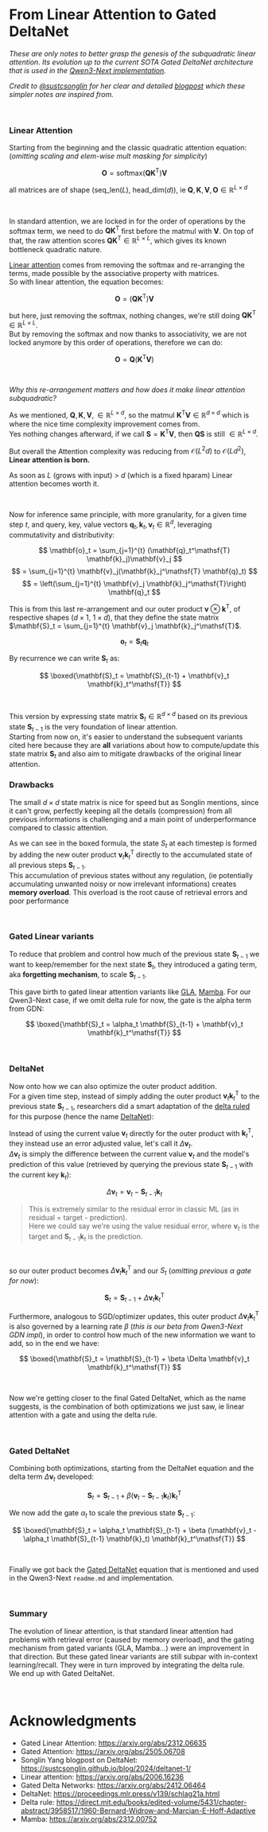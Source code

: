 # From Linear Attention to Gated DeltaNet

*These are only notes to better grasp the genesis of the subquadratic linear attention. Its evolution up to the current
SOTA Gated DeltaNet architecture that is used in the [Qwen3-Next
implementation](https://github.com/casinca/LLM-quest/tree/master/llm_quest/qwen/qwen3_next).*  

*Credit to [@sustcsonglin](https://github.com/sustcsonglin) for her clear and detailed
[blogpost](https://sustcsonglin.github.io/blog/2024/deltanet-1/) which these simpler notes are inspired from.*

&nbsp;

### Linear Attention

Starting from the beginning and the classic quadratic attention equation:  
(*omitting scaling and elem-wise mult masking for simplicity*)

$$
\mathbf{O} = \text{softmax}(\mathbf{Q}\mathbf{K}^\mathsf{T})\mathbf{V}
$$

all matrices are of shape (seq_len($L$), head_dim($d$)), ie 
$\mathbf{Q}, \mathbf{K}, \mathbf{V}, \mathbf{O} \in \mathbb{R}^{L \times d}$

&nbsp;

In standard attention, we are locked in for the order of operations by the softmax term, we need to do 
$\mathbf{Q}\mathbf{K}^\mathsf{T}$ first before the matmul with $\mathbf{V}$. On top of that, the raw attention scores
$\mathbf {Q}\mathbf{K}^\mathsf{T} \in \mathbb{R}^{L \times L}$, which gives its known bottleneck quadratic nature.

[Linear attention](https://arxiv.org/abs/2006.16236) comes from removing the softmax and re-arranging the terms, made possible by the associative property
with matrices.  
So with linear attention, the equation becomes:

$$\mathbf{O} = (\mathbf{Q}\mathbf{K}^\mathsf{T})\mathbf{V}$$

but here, just removing the softmax, nothing changes, we're still doing 
$\mathbf{Q}\mathbf{K}^\mathsf{T} \in\mathbb{R}^{L \times L}$.  
But by removing the softmax and now thanks to associativity, we are not locked anymore by this order of operations,
therefore we can do:

$$\mathbf{O} = \mathbf{Q}(\mathbf{K}^\mathsf{T}\mathbf{V})$$

&nbsp;

*Why this re-arrangement matters and how does it make linear attention subquadratic?*  

As we mentioned, $\mathbf{Q}, \mathbf{K}, \mathbf{V}, \in \mathbb{R}^{L \times d}$, so the matmul
$\mathbf{K}^\mathsf{T}\mathbf{V}\in \mathbb{R}^{d \times d}$ which is where the nice time complexity improvement comes
from.   
Yes nothing changes afterward, if we call $\mathbf{S} = \mathbf{K}^\mathsf{T}\mathbf{V}$, then $\mathbf{Q}\mathbf{S}$
is still $\in \mathbb{R}^{L \times d}$.

But overall the Attention complexity was reducing from $\mathcal{O}(L^2d)$ to $\mathcal{O}(Ld^2)$, **Linear attention is
born.**

As soon as $L$ (grows with input) > $d$ (which is a fixed hparam) Linear attention becomes worth it.  


&nbsp;

Now for inference same principle, with more granularity, for a given time step $t$, and query, key, value vectors 
$\mathbf{q}_t, \mathbf{k}_t, \mathbf{v}_t \in \mathbb{R}^{d}$, leveraging commutativity and distributivity:

$$
\mathbf{o}_t = \sum_{j=1}^{t} (\mathbf{q}_t^\mathsf{T} \mathbf{k}_j)\mathbf{v}_j
$$
$$
= \sum_{j=1}^{t} \mathbf{v}_j(\mathbf{k}_j^\mathsf{T} \mathbf{q}_t)
$$
$$
= \left(\sum_{j=1}^{t} \mathbf{v}_j \mathbf{k}_j^\mathsf{T}\right) \mathbf{q}_t
$$

This is from this last re-arrangement and our outer product $\mathbf{v} \otimes \mathbf{k}^\mathsf{T}$, of respective
shapes (${d \times 1}$, ${1 \times d}$), that they define
the state matrix $`\mathbf{S}_t = \sum_{j=1}^{t} \mathbf{v}_j \mathbf{k}_j^\mathsf{T}`$.  

$$
\mathbf{o}_t = \mathbf{S}_t \mathbf{q}_t
$$


By recurrence we can write $\mathbf{S}_t$ as:

$$
\boxed{\mathbf{S}_t = \mathbf{S}_{t-1} + \mathbf{v}_t \mathbf{k}_t^\mathsf{T}}
$$

&nbsp;

This version by expressing state matrix $`\mathbf{S}_t \in \mathbb{R}^{d \times d}`$ based on its previous state 
$\mathbf{S}_{t-1}$ is the very foundation of linear attention.  
Starting from now on, it's easier to understand the subsequent variants cited here because they are **all** variations
about how to compute/update this state matrix $\mathbf{S}_t$ and also aim to mitigate drawbacks of the original
linear attention.



### Drawbacks

The small $d \times d$ state matrix is nice for speed but as Songlin mentions, since it can't grow, perfectly keeping
all the details (compression) from all previous informations is challenging and a main point of underperformance
compared to classic attention.

As we can see in the boxed formula, the state $S_t$ at each timestep is formed by adding the new outer product 
$`\mathbf{v}_t \mathbf{k}_t^\mathsf{T}`$ directly to the accumulated state of all previous steps $\mathbf{S}_{t-1}$.  
This accumulation of previous states without any regulation, (ie potentially accumulating unwanted
noisy or now irrelevant informations) creates **memory overload**. This overload is the root cause of retrieval
errors and poor performance

&nbsp;

### Gated Linear variants

To reduce that problem and control how much of the previous state $\mathbf{S}_{t-1}$ we want to keep/remember for the
next state $`\mathbf{S}_t`$, they introduced a gating term, aka **forgetting mechanism**, to scale $`\mathbf{S}_{t-1}`$.

This gave birth to gated linear attention variants like [GLA](https://arxiv.org/abs/2312.06635),
[Mamba](https://arxiv.org/abs/2312.00752). For our Qwen3-Next case, if we omit delta rule for now, the gate is the alpha
term from GDN:

$$
\boxed{\mathbf{S}_t = \alpha_t \mathbf{S}_{t-1} + \mathbf{v}_t \mathbf{k}_t^\mathsf{T}}
$$

&nbsp;

### DeltaNet

Now onto how we can also optimize the outer product addition.  
For a given time step, instead of simply adding the outer product $`\mathbf{v}_t \mathbf{k}_t^\mathsf{T}`$ to the
previous state $\mathbf{S}_{t-1}$, researchers did a smart adaptation of the [delta
ruled](https://proceedings.mlr.press/v139/schlag21a.html) for this purpose (hence the name [DeltaNet](https://proceedings.mlr.press/v139/schlag21a.html)):

Instead of using the current value $\mathbf{v}_t$ directly for the outer product with $\mathbf{k}_t^\mathsf{T}$, they
instead use an error adjusted value, let's call it  $\Delta \mathbf{v}_t$.  
$\Delta \mathbf{v}_t$ is simply the difference between the current value $\mathbf{v}_t$ and the model's prediction of
this value (retrieved by querying the previous state $`\mathbf{S}_{t-1}`$ with the current key $\mathbf{k}_t$):

$$
\Delta \mathbf{v}_t = \mathbf{v}_t - \mathbf{S}_{t-1} \mathbf{k}_t
$$

> This is extremely similar to the residual error in classic ML (as in residual = target - prediction).  
> Here we could say we're using the value residual error, where $\mathbf{v}_t$ is the target and 
> $`\mathbf{S}_{t-1} \mathbf{k}_t`$ is the prediction.

&nbsp;

so our outer product becomes $\Delta \mathbf{v}_t \mathbf{k}_t^\mathsf{T}$ and our $S_t$ (*omitting previous $\alpha$
gate for now*):

$$
\mathbf{S}_t = \mathbf{S}_{t-1} + \Delta \mathbf{v}_t \mathbf{k}_t^\mathsf{T}
$$

Furthermore, analogous to SGD/optimizer updates, this outer product $\Delta \mathbf{v}_t \mathbf{k}_t^\mathsf{T}$ is also
governed by a learning rate $\beta$ (*this is our beta from Qwen3-Next GDN impl*), in order to control how much of the
new information we want to add, so in the end we have:

$$
\boxed{\mathbf{S}_t = \mathbf{S}_{t-1} + \beta \Delta \mathbf{v}_t \mathbf{k}_t^\mathsf{T}}
$$

&nbsp;

Now we're getting closer to the final Gated DeltaNet, which as the name suggests, is the combination of both
optimizations we just saw, ie linear attention with a gate and using the delta rule.

&nbsp;

### Gated DeltaNet

Combining both optimizations, starting from the DeltaNet equation and the delta term $\Delta \mathbf{v}_t$ developed:

$$
\mathbf{S}_t = \mathbf{S}_{t-1} + \beta (\mathbf{v}_t - \mathbf{S}_{t-1} \mathbf{k}_t) \mathbf{k}_t^\mathsf{T}
$$

We now add the gate $\alpha_t$ to scale the previous state $\mathbf{S}_{t-1}$:

$$
\boxed{\mathbf{S}_t = \alpha_t \mathbf{S}_{t-1} + \beta (\mathbf{v}_t -  \alpha_t \mathbf{S}_{t-1} \mathbf{k}_t)
\mathbf{k}_t^\mathsf{T}}
$$

&nbsp;

Finally we got back the [Gated DeltaNet](https://arxiv.org/abs/2412.06464) equation that is mentioned and used in the
Qwen3-Next `readme.md` and implementation.

&nbsp;

### Summary

The evolution of linear attention, is that standard linear attention had problems with retrieval error (caused by memory
overload), and the gating mechanism from gated variants (GLA, Mamba...) were an improvement in that direction. But these
gated linear variants are still subpar with in-context learning/recall. They were in turn improved by integrating the
delta rule.  
We end up with Gated DeltaNet.


&nbsp;

# Acknowledgments

- Gated Linear Attention: https://arxiv.org/abs/2312.06635
- Gated Attention: https://arxiv.org/abs/2505.06708
- Songlin Yang blogpost on DeltaNet: https://sustcsonglin.github.io/blog/2024/deltanet-1/
- Linear attention: https://arxiv.org/abs/2006.16236
- Gated Delta Networks: https://arxiv.org/abs/2412.06464
- DeltaNet: https://proceedings.mlr.press/v139/schlag21a.html
- Delta rule: https://direct.mit.edu/books/edited-volume/5431/chapter-abstract/3958517/1960-Bernard-Widrow-and-Marcian-E-Hoff-Adaptive
- Mamba: https://arxiv.org/abs/2312.00752
